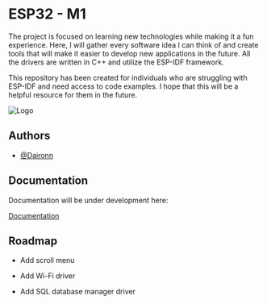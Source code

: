 
# ESP32 - M1

The project is focused on learning new technologies while making it a fun experience. Here, I will gather every software idea I can think of and create tools that will make it easier to develop new applications in the future. All the drivers are written in C++ and utilize the ESP-IDF framework.

This repository has been created for individuals who are struggling with ESP-IDF and need access to code examples. I hope that this will be a helpful resource for them in the future.

![Logo](https://upload.wikimedia.org/wikipedia/commons/thumb/8/8e/Espressif_Logo.svg/2560px-Espressif_Logo.svg.png)


## Authors

- [@Daironn](https://github.com/Daironn)


## Documentation

Documentation will be under development here:

[Documentation](https://github.com/Daironn/ESP32-M1-Doc)


## Roadmap

- Add scroll menu

- Add Wi-Fi driver

- Add SQL database manager driver

